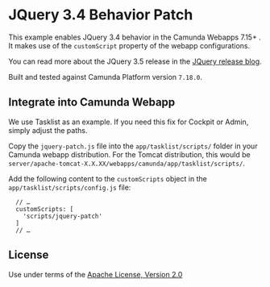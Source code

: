 JQuery 3.4 Behavior Patch
=================================

This example enables JQuery 3.4 behavior in the Camunda Webapps 7.15+ . It makes use of the `customScript` property of the webapp configurations.

You can read more about the JQuery 3.5 release in the [JQuery release blog](https://blog.jquery.com/2020/04/10/jquery-3-5-0-released/).

Built and tested against Camunda Platform version `7.18.0`.


Integrate into Camunda Webapp
-----------------------------

We use Tasklist as an example. If you need this fix for Cockpit or Admin, simply adjust the paths. 

Copy the `jquery-patch.js` file into the `app/tasklist/scripts/` folder in your Camunda webapp distribution. For the Tomcat distribution, this would be `server/apache-tomcat-X.X.XX/webapps/camunda/app/tasklist/scripts/`.

Add the following content to the `customScripts` object in the `app/tasklist/scripts/config.js` file:

```
  // …
  customScripts: [
    'scripts/jquery-patch'
  ]
  // …
```

License
-------

Use under terms of the [Apache License, Version 2.0](http://www.apache.org/licenses/LICENSE-2.0)
